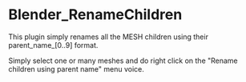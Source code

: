 # Blender_RenameChildren

This plugin simply renames all the MESH children using their parent_name_[0..9] format.

Simply select one or many meshes and do right click on the "Rename children using parent name" menu voice.
